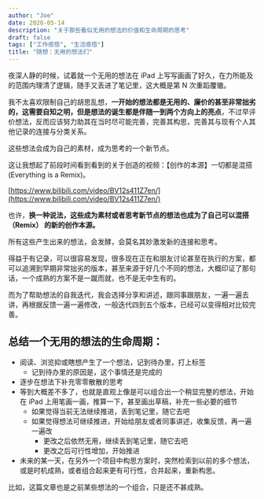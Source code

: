 ```yaml
---
author: "Joe"
date: 2020-05-14
description: "关于那些看似无用的想法的价值和生命周期的思考"
draft: false
tags: ["工作感悟", "生活感悟"]
title: "随想：无用的想法们"
---
```


夜深人静的时候，试着就一个无用的想法在 iPad 上写写画画了好久，在力所能及的范围内理清了逻辑，随手又丢进了笔记里，这大概是第 N 次重蹈覆辙。

我不太喜欢限制自己的胡思乱想，**一开始的想法都是无用的、廉价的甚至非常拙劣的，这需要自知之明，但是想法的诞生都是伴随一到两个方向上的亮点**，不过早评价想法，反而应该努力助其在当时尽可能完善，完善其构思，完善其与现有个人其他记录的连接与分类关系。

这些想法会成为自己的素材，成为思考的一个新节点。

这让我想起了前段时间看到看到的关于创造的视频：【创作的本源】一切都是混搭(Everything is a Remix)。

[https://www.bilibili.com/video/BV12s411Z7en/](https://www.bilibili.com/video/BV12s411Z7en/)

也许，**换一种说法，这些成为素材或者思考新节点的想法也成为了自己可以混搭（Remix） 的新的创作本源。**

所有这些产生出来的想法，会发酵，会莫名其妙激发新的连接和思考。

得益于有记录，可以很容易发现，很多现在正在和朋友讨论甚至在执行的方案，都可以追溯到早期非常拙劣的版本，甚至来源于好几个不同的想法，大概印证了那句话，一个成熟的方案不是一蹴而就，也不是无中生有的。

而为了帮助想法的自我迭代，我会选择分享和讲述，跟同事跟朋友，一遍一遍去讲，再根据反馈一遍一遍修改，一般迭代四到五个版本，已经可以变得相对比较完善。

## 总结一个无用的想法的生命周期：

- 阅读、浏览抑或瞎想产生了一个想法，记到待办里，打上标签
    - 记到待办里的原因是，这个事情还是完成的
- 逐步在想法下补充零零散散的思考
- 等到大概差不多了，也就是直观上像是可以组合出一个稍显完整的想法，开始在 iPad 上用笔画一画，推算一下，甚至画出草稿，补充一些必要的细节
    - 如果觉得当前无法继续推进，丢到笔记里，随它去吧
    - 如果觉得想法可继续推进，开始给朋友或者同事讲述，收集反馈，再一遍一遍改
        - 更改之后依然无用，继续丢到笔记里，随它去吧
        - 更改之后可行性增加，开始推进
- 未来的某一天，在另外一个项目中构思方案时，突然检索到以前的多个想法，或是时机成熟，或者组合起来更有可行性，合并起来，重新构思。

比如，这篇文章也是之前某些想法的一个组合，只是还不甚成熟。 